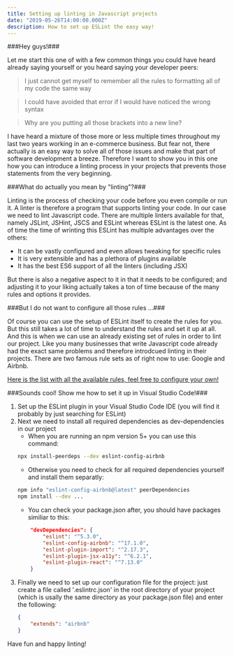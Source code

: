 ```yaml
---
title: Setting up linting in Javascript projects
date: "2019-05-26T14:00:00.000Z"
description: How to set up ESLint the easy way!
---
```


###Hey guys!###

Let me start this one of with a few common things you could have heard already saying yourself or you heard saying your developer peers:
> I just cannot get myself to remember all the rules to formatting all of my code the same way

> I could have avoided that error if I would have noticed the wrong syntax

> Why are you putting all those brackets into a new line?

I have heard a mixture of those more or less multiple times throughout my last two years working in an e-commerce business. But fear not, there actually is an easy way to solve all of those issues and make that part of software development a breeze. Therefore I want to show you in this one how you can introduce a linting process in your projects that prevents those statements from the very beginning.


###What do actually you mean by "linting"?###

Linting is the process of checking your code before you even compile or run it. A linter is therefore a program that supports linting your code. In our case we need to lint Javascript code. There are multiple linters available for that, namely JSLint, JSHint, JSCS and ESLint whereas ESLint is the latest one. As of time the time of wrinting this ESLint has multiple advantages over the others:
- It can be vastly configured and even allows tweaking for specific rules
- It is very extensible and has a plethora of plugins available
- It has the best ES6 support of all the linters (including JSX)

But there is also a negative aspect to it in that it needs to be configured; and adjusting it to your liking actually takes a ton of time because of the many rules and options it provides.


###But I do not want to configure all those rules ...###

Of course you can use the setup of ESLint itself to create the rules for you. But this still takes a lot of time to understand the rules and set it up at all. And this is when we can use an already existing set of rules in order to lint our project. Like you many businesses that write Javascript code already had the exact same problems and therefore introdcued linting in their projects. There are two famous rule sets as of right now to use: Google and Airbnb.

<a href="https://eslint.org/docs/rules/" target="_blank">Here is the list with all the available rules, feel free to configure your own!</a>

###Sounds cool! Show me how to set it up in Visual Studio Code!###

1. Set up the ESLint plugin in your Visual Studio Code IDE (you will find it probably by just searching for ESLint)
2. Next we need to install all required dependencies as dev-dependencies in our project
    - When you are running an npm version 5+ you can use this command:
    ```bash
    npx install-peerdeps --dev eslint-config-airbnb
    ```
    - Otherwise you need to check for all required dependencies yourself and install them separatly:
    ```bash
    npm info "eslint-config-airbnb@latest" peerDependencies
    npm install --dev ...
    ```
    - You can check your package.json after, you should have packages similiar to this:
    ```json
        "devDependencies": {
            "eslint": "^5.3.0",
            "eslint-config-airbnb": "^17.1.0",
            "eslint-plugin-import": "^2.17.3",
            "eslint-plugin-jsx-a11y": "^6.2.1",
            "eslint-plugin-react": "^7.13.0"
        }
    ```
3. Finally we need to set up our configuration file for the project: just create a file called '.eslintrc.json' in the root directory of your project (which is usally the same directory as your package.json file) and enter the following:
    ```json
    {
        "extends": "airbnb"
    }
    ```

Have fun and happy linting!